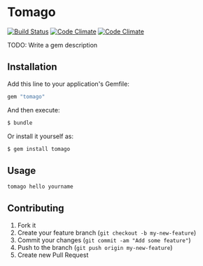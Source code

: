 # Tomago

[![Build Status](https://magnum.travis-ci.com/)](https://magnum.travis-ci.com/)
[![Code Climate](https://codeclimate.com/)](https://codeclimate.com/)
[![Code Climate](https://codeclimate.com/)](https://codeclimate.com/)

TODO: Write a gem description

## Installation

Add this line to your application's Gemfile:

```sh
gem "tomago"
```

And then execute:

```sh
$ bundle
```

Or install it yourself as:

```sh
$ gem install tomago
```
## Usage

```sh
tomago hello yourname
```

## Contributing

1. Fork it
2. Create your feature branch (`git checkout -b my-new-feature`)
3. Commit your changes (`git commit -am "Add some feature"`)
4. Push to the branch (`git push origin my-new-feature`)
5. Create new Pull Request
